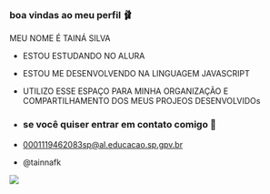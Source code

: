 ### boa vindas ao meu perfil 🩰

MEU NOME É TAINÁ SILVA

- ESTOU ESTUDANDO NO ALURA
- ESTOU ME DESENVOLVENDO NA LINGUAGEM JAVASCRIPT
- UTILIZO ESSE ESPAÇO PARA MINHA ORGANIZAÇÃO E COMPARTILHAMENTO DOS MEUS PROJEOS DESENVOLVIDOs

- ### se você quiser entrar em contato comigo 🌸

- 0001119462083sp@al.educacao.sp.gpv.br
- @tainnafk


![](https://media1.tenor.com/m/4QE1J9ZhVFYAAAAC/nezuko.gif)
